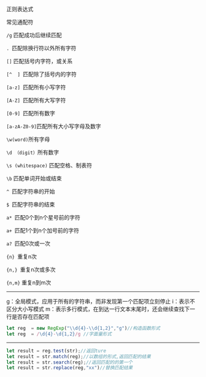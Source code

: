 正则表达式

常见通配符

`/g` 匹配成功后继续匹配

`. `匹配除换行符以外所有字符

`[]` 匹配括号内字符，或关系

`[^  ] `匹配除了括号内的字符

`[a-z] `匹配所有小写字符

`[A-Z] `匹配所有大写字符

`[0-9] `匹配所有数字

`[a-zA-Z0-9]`匹配所有大小写字母及数字

`\w(word)`所有字母

`\d （digit）`所有数字

`\s (whitespace)` 匹配空格、制表符

`\b` 匹配单词开始或结束

`^ `匹配字符串的开始

`$ `匹配字符串的结束

`a* `匹配0个到n个星号前的字符

`a+ `匹配1个到n个加号前的字符

`a? `匹配0次或一次

`{n} `重复n次

`{n,} `重复n次或多次

`{n,m}` 重复n到m次

---
 g：全局模式，应用于所有的字符串，而非发现第一个匹配项立刻停止
 i：表示不区分大小写模式
 m：表示多行模式，在到达一行文本末尾时，还会继续查找下一行是否存在匹配项

```js
let reg  = new RegExp("\\d{4}-\\d{1,2}","g")//构造函数形式
let reg  = /\d{4}-\d{1,2}/g //字面量形式
```

---
```js
let result = reg.test(str);//返回ture
let result = str.match(reg);//以数组的形式,返回匹配的结果
let result = str.search(reg);//返回匹配的的第一个
let result = str.replace(reg,"xx")//替换匹配结果
```